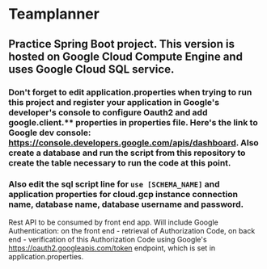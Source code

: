 # Teamplanner
## Practice Spring Boot project. This version is hosted on Google Cloud Compute Engine and uses Google Cloud SQL service.
  
### Don't forget to edit application.properties when trying to run this project and register your application in Google's developer's console to configure Oauth2 and add google.client.** properties in properties file. Here's the link to Google dev console: https://console.developers.google.com/apis/dashboard. Also create a database and run the script from this repository to create the table necessary to run the code at this point.
### Also edit the sql script line for `use [SCHEMA_NAME]` and application properties for cloud.gcp instance connection name, database name, database username and password.
Rest API to be consumed by front end app.
Will include Google Authentication: on the front end - retrieval of Authorization Code,
on back end - verification of this Authorization Code using Google's https://oauth2.googleapis.com/token endpoint, which is set in application.properties.

